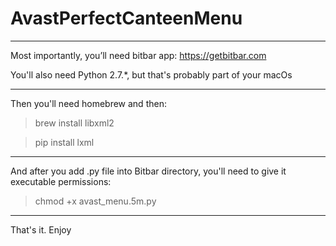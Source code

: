 # AvastPerfectCanteenMenu

---

Most importantly, you’ll need bitbar app: https://getbitbar.com

You'll also need Python 2.7.*, but that's probably part of your macOs

---

Then you'll need homebrew and then:

> brew install libxml2

> pip install lxml

---

And after you add .py file into Bitbar directory, you'll need to give it executable permissions:

> chmod +x avast_menu.5m.py

---

That's it. Enjoy